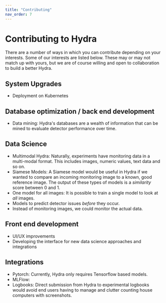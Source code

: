 ```yaml
---
title: "Contributing"
nav_order: 7
---
```


# Contributing to Hydra

There are a number of ways in which you can contribute depending on your interests. Some of our interests are listed below. These may or may not match up with yours, but we are of course willing and open to collaboration to build a better Hydra. 

## System Upgrades
* Deployment on Kubernetes

## Database optimization / back end development
* Data mining: Hydra's databases are a wealth of information that can be mined to evaluate detector performance over time. 

## Data Science
 * Multimodal Hydra: Naturally, experiments have monitoring data in a multi-modal format. This includes images, numeric values, text data and so on. 
 * Siamese Models: A Siamese model would be useful in Hydra if we wanted to compare an incoming monitoring image to a known, good reference image. The output of these types of models is a *similarity* score between 0 and 1. 
 * One model for all images: It is possible to train a single model to look at *all* images. 
 * Models to predict detector issues *before* they occur. 
 * Instead of monitoring images, we could monitor the actual data. 


## Front end development
* UI/UX improvements
* Developing the interface for new data science approaches and integrations

## Integrations
* Pytorch: Currently, Hydra only requires Tensorflow based models.
* MLFlow:
* Logbooks: Direct submission from Hydra to experimental logbooks would avoid end users having to manage and clutter counting house computers with screenshots.

